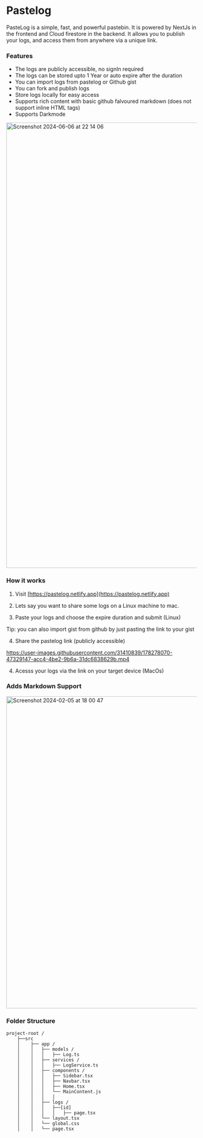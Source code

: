 # Pastelog

PasteLog is a simple, fast, and powerful pastebin. It is powered by NextJs in the frontend and Cloud firestore in the backend.
It allows you to publish your logs, and access them from anywhere via a unique link.

### Features

- The logs are publicly accessible, no signIn required
- The logs can be stored upto 1 Year or auto expire after the duration
- You can import logs from pastelog or Github gist
- You can fork and publish logs
- Store logs locally for easy access
- Supports rich content with basic github falvoured markdown (does not support inline HTML tags)
- Supports Darkmode


<img width="1176" alt="Screenshot 2024-06-06 at 22 14 06" src="https://github.com/firebase/firebase-js-sdk/assets/31410839/7c252c51-b81b-4bde-9ff1-29803f975b57">



### How it works

1. Visit [https://pastelog.netlify.app](https://pastelog.netlify.app)

2. Lets say you want to share some logs on a Linux machine to mac.

3. Paste your logs and choose the expire duration and submit (Linux)

Tip: you can also import gist from github by just pasting the link to your gist

4. Share the pastelog link (publicly accessible)

https://user-images.githubusercontent.com/31410839/178278070-47329147-acc4-4be2-9b6a-31dc6838629b.mp4

4. Acesss your logs via the link on your target device (MacOs)


### Adds Markdown Support

<img width="824" alt="Screenshot 2024-02-05 at 18 00 47" src="https://github.com/flutter/flutter/assets/31410839/63896d48-867f-477e-8f91-68ff40413147">



### Folder Structure
```
project-root /
    ├──src
    │    ├── app /
    │    │   ├── models /
    │    │   │   ├── Log.ts
    │    │   ├── services /
    │    │   │   ├── LogService.ts
    │    │   ├── components /
    │    │   │   ├── Sidebar.tsx
    │    │   │   ├── Navbar.tsx
    │    │   │   ├── Home.tsx
    │    │   │   └── MainContent.js
    │    │   │   │
    │    │   ├── logs /
    │    │   │   ├──[id]
    │    │   │   │   ├── page.tsx
    │    │   └── layout.tsx
    │    │   └── global.css
    │    │   └── page.tsx

```
